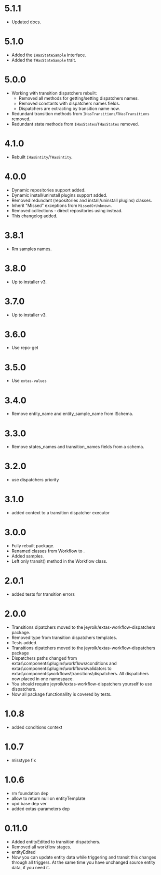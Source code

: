 # 5.1.1

- Updated docs.

# 5.1.0

- Added the `IHasStateSample` interface.
- Added the `THasStateSample` trait.

# 5.0.0

- Working with transition dispatchers rebuilt:
  - Removed all methods for getting/setting dispatchers names.
  - Removed constants with dispatchers names fields.
  - Dispatchers are extracting by transition name now.
- Redundant transition methods from `IHasTransitions`/`THasTransitions` removed. 
- Redundant state methods from `IHasStates`/`THasStates` removed. 

# 4.1.0

- Rebuilt `IHasEntity`/`THasEntity`.

# 4.0.0

- Dynamic repositories support added.
- Dynamic install/uninstall plugins support added.
- Removed redundant (repositories and install/uninstall plugins) classes.
- Inherit "Missed" exceptions from `MissedOrUnknown`.
- Removed collections - direct repositories using instead. 
- This changelog added.

# 3.8.1

- Rm samples names.

# 3.8.0

- Up to installer v3.

# 3.7.0

- Up to installer v3.

# 3.6.0

- Use repo-get

# 3.5.0

- Use `extas-values`

# 3.4.0

- Remove entity_name and entity_sample_name from ISchema.

# 3.3.0

- Remove states_names and transition_names fields from a schema.

# 3.2.0

- use dispatchers priority

# 3.1.0

- added context to a transition dispatcher executor

# 3.0.0

- Fully rebuilt package.
- Renamed classes from Workflow<Something> to <Something>.
- Added samples.
- Left only transit() method in the Workflow class.

# 2.0.1

- added tests for transition errors

# 2.0.0

- Transitions dipatchers moved to the jeyroik/extas-workflow-dispatchers package.
- Removed type from transition dispatchers templates.
- Tests added.
- Transitions dipatchers moved to the jeyroik/extas-workflow-dispatchers package
- Dispatchers paths changed from extas\components\plugins\workflows\conditions and extas\components\plugins\workflows\validators to extas\components\workflows\transitions\dispatchers. All dispatchers now placed in one namespace.
- You should require jeyroik/extas-workflow-dispatchers yourself to use dispatchers.
- Now all package functionallity is covered by tests.

# 1.0.8

- added conditions context

# 1.0.7

- misstype fix

# 1.0.6

- rm foundation dep
- allow to return null on entityTemplate
- upd base dep ver
- added extas-parameters dep

# 0.11.0

- Added entityEdited to transition dispatchers.
- Removed all workflow stages.
- entityEdited
- Now you can update entity data while triggering and transit this changes through all triggers. At the same time you have unchanged source entity data, if you need it.